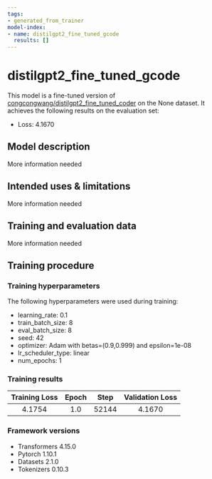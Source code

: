 ```yaml
---
tags:
- generated_from_trainer
model-index:
- name: distilgpt2_fine_tuned_gcode
  results: []
---
```


<!-- This model card has been generated automatically according to the information the Trainer had access to. You
should probably proofread and complete it, then remove this comment. -->

# distilgpt2_fine_tuned_gcode

This model is a fine-tuned version of [congcongwang/distilgpt2_fine_tuned_coder](https://huggingface.co/congcongwang/distilgpt2_fine_tuned_coder) on the None dataset.
It achieves the following results on the evaluation set:
- Loss: 4.1670

## Model description

More information needed

## Intended uses & limitations

More information needed

## Training and evaluation data

More information needed

## Training procedure

### Training hyperparameters

The following hyperparameters were used during training:
- learning_rate: 0.1
- train_batch_size: 8
- eval_batch_size: 8
- seed: 42
- optimizer: Adam with betas=(0.9,0.999) and epsilon=1e-08
- lr_scheduler_type: linear
- num_epochs: 1

### Training results

| Training Loss | Epoch | Step  | Validation Loss |
|:-------------:|:-----:|:-----:|:---------------:|
| 4.1754        | 1.0   | 52144 | 4.1670          |


### Framework versions

- Transformers 4.15.0
- Pytorch 1.10.1
- Datasets 2.1.0
- Tokenizers 0.10.3
